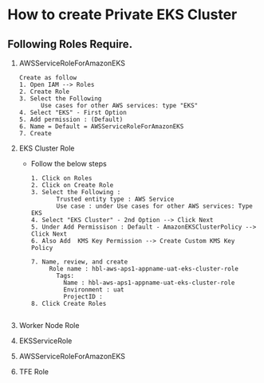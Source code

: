 # How to create Private EKS Cluster
## Following Roles Require.
1. AWSServiceRoleForAmazonEKS
   ```hcl
   Create as follow
   1. Open IAM --> Roles
   2. Create Role
   3. Select the Following
         Use cases for other AWS services: type "EKS"
   4. Select "EKS" - First Option
   5. Add permission : (Default)
   6. Name = Default = AWSServiceRoleForAmazonEKS
   7. Create
   ```
   
2. EKS Cluster Role
   - Follow the below steps
     ```hcl
     1. Click on Roles
     2. Click on Create Role
     3. Select the Following : 
	        Trusted entity type : AWS Service
	        Use case : under Use cases for other AWS services: Type EKS
     4. Select "EKS Cluster" - 2nd Option --> Click Next
     5. Under Add Permissison : Default - AmazonEKSClusterPolicy --> Click Next
     6. Also Add  KMS Key Permission --> Create Custom KMS Key Policy

     7. Name, review, and create	
	      Role name : hbl-aws-aps1-appname-uat-eks-cluster-role
	        Tags:
	          Name : hbl-aws-aps1-appname-uat-eks-cluster-role
	          Environment : uat
	          ProjectID :
     8. Click Create Roles
   ```
4. Worker Node Role
5. EKSServiceRole
6. AWSServiceRoleForAmazonEKS
7. TFE Role
